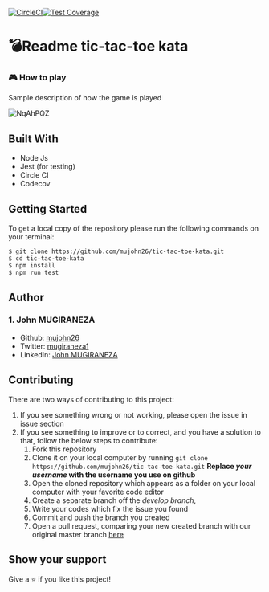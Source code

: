 [![CircleCI](https://circleci.com/gh/mujohn26/tic-tac-toe-kata.svg?style=shield&circle-token=ce750d81316cc7e8c80f3654efb44eb69adb0315)](https://circleci.com/gh/mujohn26/tic-tac-toe-kata/?branch=main)[![Test Coverage](https://api.codeclimate.com/v1/badges/51e36e49d5e6ccabc819/test_coverage)](https://codeclimate.com/github/mujohn26/tic-tac-toe-kata/test_coverage)
# :bomb:Readme tic-tac-toe kata

### :video_game: How to play
Sample description of how the game is played

![NqAhPQZ](https://user-images.githubusercontent.com/52497006/117633025-eec75000-b17d-11eb-8b47-a17600c10317.gif)

## Built With
- Node Js
- Jest (for testing)
- Circle CI
- Codecov 

## Getting Started
To get a local copy of the repository please run the following commands on your terminal:
```
$ git clone https://github.com/mujohn26/tic-tac-toe-kata.git
$ cd tic-tac-toe-kata
$ npm install
$ npm run test
```

## Author

### 1. John MUGIRANEZA
* Github: [mujohn26](https://github.com/mujohn26)
* Twitter: [mugiraneza1](https://twitter.com/mugiraneza1)
* LinkedIn: [John MUGIRANEZA](https://www.linkedin.com/in/john-mugiraneza/)

## Contributing
There are two ways of contributing to this project:

1. If you see something wrong or not working, please open the issue in issue section
2. If you see something to improve or to correct, and you have a solution to that, follow the below steps to contribute:
    1. Fork this repository
    2. Clone it on your local computer by running `git clone https://github.com/mujohn26/tic-tac-toe-kata.git` __Replace *your username* with the username you use on github__
    3. Open the cloned repository which appears as a folder on your local computer with your favorite code editor
    4. Create a separate branch off the *develop branch*,
    5. Write your codes which fix the issue you found
    6. Commit and push the branch you created
    7. Open a pull request, comparing your new created branch with our original master branch [here](https://github.com/mujohn26/tic-tac-toe-kata/pulls)

## Show your support

Give a ⭐️ if you like this project!